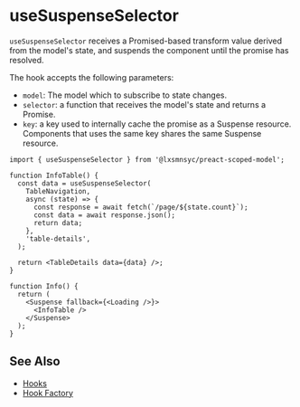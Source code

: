 # useSuspenseSelector

`useSuspenseSelector` receives a Promised-based transform value derived from the model's state, and suspends the component until the promise has resolved.

The hook accepts the following parameters:
- `model`: The model which to subscribe to state changes.
- `selector`: a function that receives the model's state and returns a Promise.
- `key`: a key used to internally cache the promise as a Suspense resource. Components that uses the same key shares the same Suspense resource.

```tsx
import { useSuspenseSelector } from '@lxsmnsyc/preact-scoped-model';

function InfoTable() {
  const data = useSuspenseSelector(
    TableNavigation,
    async (state) => {
      const response = await fetch(`/page/${state.count}`);
      const data = await response.json();
      return data;
    },
    'table-details',
  );

  return <TableDetails data={data} />;
}

function Info() {
  return (
    <Suspense fallback={<Loading />}>
      <InfoTable />
    </Suspense>
  );
}
```

## See Also
- [Hooks](/packages/preact-scoped-model/hooks/README.md)
- [Hook Factory](/packages/preact-scoped-model/docs/hook-factory.md)
